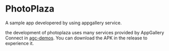 # PhotoPlaza
A sample app developered by using appgallery service.

the development of photoplaza uses many services provided by AppGallery Connect in [agc-demos](https://github.com/AppGalleryConnect/agc-demos). You can download the APK in the release to experience it.
